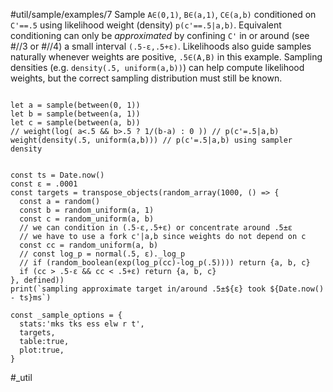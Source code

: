 #util/sample/examples/7 Sample `A∈(0,1)`, `B∈(a,1)`, `C∈(a,b)` conditioned on `C'==.5` using likelihood weight (density) `p(c'==.5|a,b)`. Equivalent conditioning can only be _approximated_ by confining `C'` in or around (see #//3 or #//4) a small interval `(.5-ε,.5+ε)`. Likelihoods also guide samples naturally whenever weights are positive, `.5∈(A,B)` in this example. Sampling densities (e.g. `density(.5, uniform(a,b))`) can help compute likelihood weights, but the correct sampling distribution must still be known.
```js:js_input

let a = sample(between(0, 1))
let b = sample(between(a, 1))
let c = sample(between(a, b))
// weight(log( a<.5 && b>.5 ? 1/(b-a) : 0 )) // p(c'=.5|a,b)
weight(density(.5, uniform(a,b))) // p(c'=.5|a,b) using sampler density
```
```js:js_removed

const ts = Date.now()
const ε = .0001
const targets = transpose_objects(random_array(1000, () => {
  const a = random()
  const b = random_uniform(a, 1)
  const c = random_uniform(a, b)
  // we can condition in (.5-ε,.5+ε) or concentrate around .5±ε
  // we have to use a fork c'|a,b since weights do not depend on c
  const cc = random_uniform(a, b)
  // const log_p = normal(.5, ε)._log_p
  // if (random_boolean(exp(log_p(cc)-log_p(.5)))) return {a, b, c}
  if (cc > .5-ε && cc < .5+ε) return {a, b, c}
}, defined))
print(`sampling approximate target in/around .5±${ε} took ${Date.now() - ts}ms`)

const _sample_options = { 
  stats:'mks tks ess elw r t',  
  targets,
  table:true,
  plot:true,
}

```
#_util